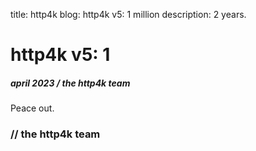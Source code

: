title: http4k blog: http4k v5: 1 million
description: 2 years.

# http4k v5: 1

##### april 2023 / the http4k team

Peace out.

### // the http4k team

[http4k]: https://http4k.org
